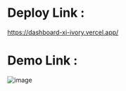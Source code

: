 # Deploy Link :
https://dashboard-xi-ivory.vercel.app/

# Demo Link :



![image](https://github.com/Piyush289kumar/dashboard/assets/94155141/36d9bd3f-1776-409f-a1d1-7f0f7d63c59c)
